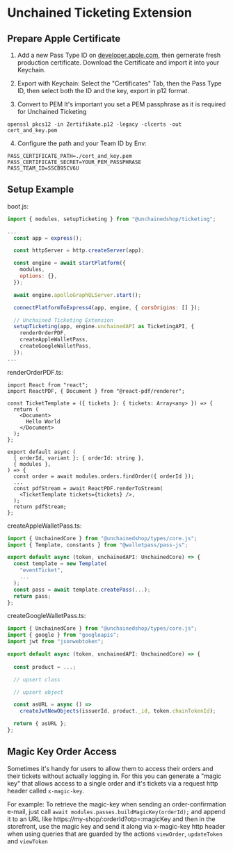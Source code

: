# Unchained Ticketing Extension

## Prepare Apple Certificate

1. Add a new Pass Type ID on [developer.apple.com](https://developer.apple.com/account), then gernerate fresh production certificate. Download the Certificate and import it into your Keychain.

2. Export with Keychain: Select the "Certificates" Tab, then the Pass Type ID, then select both the ID and the key, export in p12 format.

3. Convert to PEM
It's important you set a PEM passphrase as it is required for Unchained Ticketing
```
openssl pkcs12 -in Zertifikate.p12 -legacy -clcerts -out cert_and_key.pem
```

4. Configure the path and your Team ID by Env:

```
PASS_CERTIFICATE_PATH=./cert_and_key.pem
PASS_CERTIFICATE_SECRET=YOUR_PEM_PASSPHRASE
PASS_TEAM_ID=SSCB95CV6U
```

## Setup Example

boot.js:
```js
import { modules, setupTicketing } from "@unchainedshop/ticketing";

...
  const app = express();

  const httpServer = http.createServer(app);

  const engine = await startPlatform({
    modules,
    options: {},
  });

  await engine.apolloGraphQLServer.start();

  connectPlatformToExpress4(app, engine, { corsOrigins: [] });

  // Unchained Ticketing Extension
  setupTicketing(app, engine.unchainedAPI as TicketingAPI, {
    renderOrderPDF,
    createAppleWalletPass,
    createGoogleWalletPass,
  });
...
```


renderOrderPDF.ts:
```tsx
import React from "react";
import ReactPDF, { Document } from "@react-pdf/renderer";

const TicketTemplate = ({ tickets }: { tickets: Array<any> }) => {
  return (
    <Document>
      Hello World
    </Document>
  );
};

export default async (
  { orderId, variant }: { orderId: string },
  { modules },
) => {
  const order = await modules.orders.findOrder({ orderId });
  ...
  const pdfStream = await ReactPDF.renderToStream(
    <TicketTemplate tickets={tickets} />,
  );
  return pdfStream;
};
```

createAppleWalletPass.ts:
```ts
import { UnchainedCore } from "@unchainedshop/types/core.js";
import { Template, constants } from "@walletpass/pass-js";

export default async (token, unchainedAPI: UnchainedCore) => {
  const template = new Template(
    "eventTicket",
    ...
  );
  const pass = await template.createPass(...);
  return pass;
};
```

createGoogleWalletPass.ts:
```ts
import { UnchainedCore } from "@unchainedshop/types/core.js";
import { google } from "googleapis";
import jwt from "jsonwebtoken";

export default async (token, unchainedAPI: UnchainedCore) => {
  
  const product = ...;

  // upsert class

  // upsert object

  const asURL = async () =>
    createJwtNewObjects(issuerId, product._id, token.chainTokenId);

  return { asURL };
};
```

## Magic Key Order Access

Sometimes it's handy for users to allow them to access their orders and their tickets without actually logging in. For this you can generate a "magic key" that allows access to a single order and it's tickets via a request http header called `x-magic-key`.

For example: To retrieve the magic-key when sending an order-confirmation e-mail, just call `await modules.passes.buildMagicKey(orderId);` and append it to an URL like https://my-shop/:orderId?otp=:magicKey and then in the storefront, use the magic key and send it along via x-magic-key http header when using queries that are guarded by the actions `viewOrder`, `updateToken` and `viewToken`